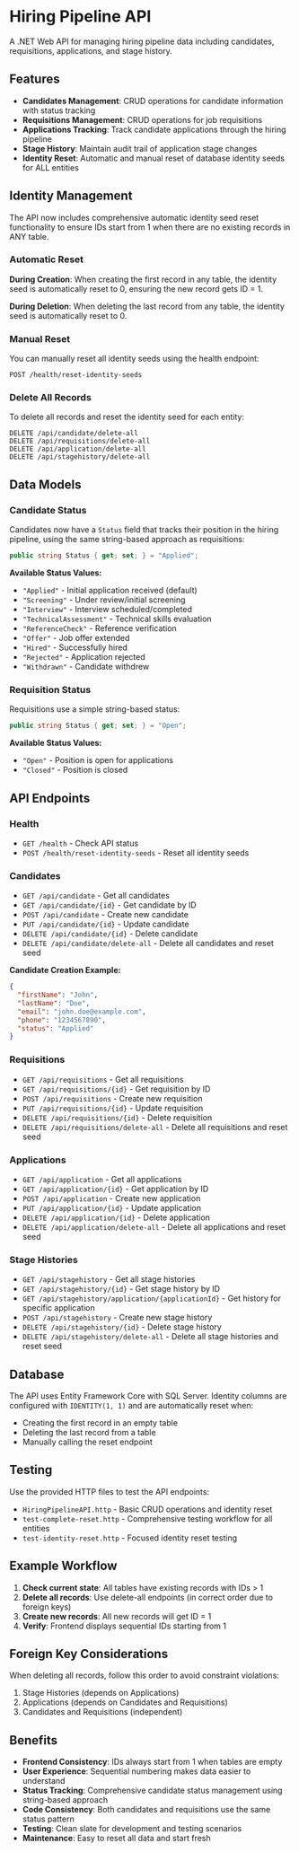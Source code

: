 # Hiring Pipeline API

A .NET Web API for managing hiring pipeline data including candidates, requisitions, applications, and stage history.

## Features

- **Candidates Management**: CRUD operations for candidate information with status tracking
- **Requisitions Management**: CRUD operations for job requisitions
- **Applications Tracking**: Track candidate applications through the hiring pipeline
- **Stage History**: Maintain audit trail of application stage changes
- **Identity Reset**: Automatic and manual reset of database identity seeds for ALL entities

## Identity Management

The API now includes comprehensive automatic identity seed reset functionality to ensure IDs start from 1 when there are no existing records in ANY table.

### Automatic Reset

**During Creation**: When creating the first record in any table, the identity seed is automatically reset to 0, ensuring the new record gets ID = 1.

**During Deletion**: When deleting the last record from any table, the identity seed is automatically reset to 0.

### Manual Reset

You can manually reset all identity seeds using the health endpoint:

```http
POST /health/reset-identity-seeds
```

### Delete All Records

To delete all records and reset the identity seed for each entity:

```http
DELETE /api/candidate/delete-all
DELETE /api/requisitions/delete-all
DELETE /api/application/delete-all
DELETE /api/stagehistory/delete-all
```

## Data Models

### Candidate Status

Candidates now have a `Status` field that tracks their position in the hiring pipeline, using the same string-based approach as requisitions:

```csharp
public string Status { get; set; } = "Applied";
```

**Available Status Values:**
- `"Applied"` - Initial application received (default)
- `"Screening"` - Under review/initial screening
- `"Interview"` - Interview scheduled/completed
- `"TechnicalAssessment"` - Technical skills evaluation
- `"ReferenceCheck"` - Reference verification
- `"Offer"` - Job offer extended
- `"Hired"` - Successfully hired
- `"Rejected"` - Application rejected
- `"Withdrawn"` - Candidate withdrew

### Requisition Status

Requisitions use a simple string-based status:

```csharp
public string Status { get; set; } = "Open";
```

**Available Status Values:**
- `"Open"` - Position is open for applications
- `"Closed"` - Position is closed

## API Endpoints

### Health
- `GET /health` - Check API status
- `POST /health/reset-identity-seeds` - Reset all identity seeds

### Candidates
- `GET /api/candidate` - Get all candidates
- `GET /api/candidate/{id}` - Get candidate by ID
- `POST /api/candidate` - Create new candidate
- `PUT /api/candidate/{id}` - Update candidate
- `DELETE /api/candidate/{id}` - Delete candidate
- `DELETE /api/candidate/delete-all` - Delete all candidates and reset seed

**Candidate Creation Example:**
```json
{
  "firstName": "John",
  "lastName": "Doe",
  "email": "john.doe@example.com",
  "phone": "1234567890",
  "status": "Applied"
}
```

### Requisitions
- `GET /api/requisitions` - Get all requisitions
- `GET /api/requisitions/{id}` - Get requisition by ID
- `POST /api/requisitions` - Create new requisition
- `PUT /api/requisitions/{id}` - Update requisition
- `DELETE /api/requisitions/{id}` - Delete requisition
- `DELETE /api/requisitions/delete-all` - Delete all requisitions and reset seed

### Applications
- `GET /api/application` - Get all applications
- `GET /api/application/{id}` - Get application by ID
- `POST /api/application` - Create new application
- `PUT /api/application/{id}` - Update application
- `DELETE /api/application/{id}` - Delete application
- `DELETE /api/application/delete-all` - Delete all applications and reset seed

### Stage Histories
- `GET /api/stagehistory` - Get all stage histories
- `GET /api/stagehistory/{id}` - Get stage history by ID
- `GET /api/stagehistory/application/{applicationId}` - Get history for specific application
- `POST /api/stagehistory` - Create new stage history
- `DELETE /api/stagehistory/{id}` - Delete stage history
- `DELETE /api/stagehistory/delete-all` - Delete all stage histories and reset seed

## Database

The API uses Entity Framework Core with SQL Server. Identity columns are configured with `IDENTITY(1, 1)` and are automatically reset when:
- Creating the first record in an empty table
- Deleting the last record from a table
- Manually calling the reset endpoint

## Testing

Use the provided HTTP files to test the API endpoints:

- `HiringPipelineAPI.http` - Basic CRUD operations and identity reset
- `test-complete-reset.http` - Comprehensive testing workflow for all entities
- `test-identity-reset.http` - Focused identity reset testing

## Example Workflow

1. **Check current state**: All tables have existing records with IDs > 1
2. **Delete all records**: Use delete-all endpoints (in correct order due to foreign keys)
3. **Create new records**: All new records will get ID = 1
4. **Verify**: Frontend displays sequential IDs starting from 1

## Foreign Key Considerations

When deleting all records, follow this order to avoid constraint violations:
1. Stage Histories (depends on Applications)
2. Applications (depends on Candidates and Requisitions)
3. Candidates and Requisitions (independent)

## Benefits

- **Frontend Consistency**: IDs always start from 1 when tables are empty
- **User Experience**: Sequential numbering makes data easier to understand
- **Status Tracking**: Comprehensive candidate status management using string-based approach
- **Code Consistency**: Both candidates and requisitions use the same status pattern
- **Testing**: Clean slate for development and testing scenarios
- **Maintenance**: Easy to reset all data and start fresh
